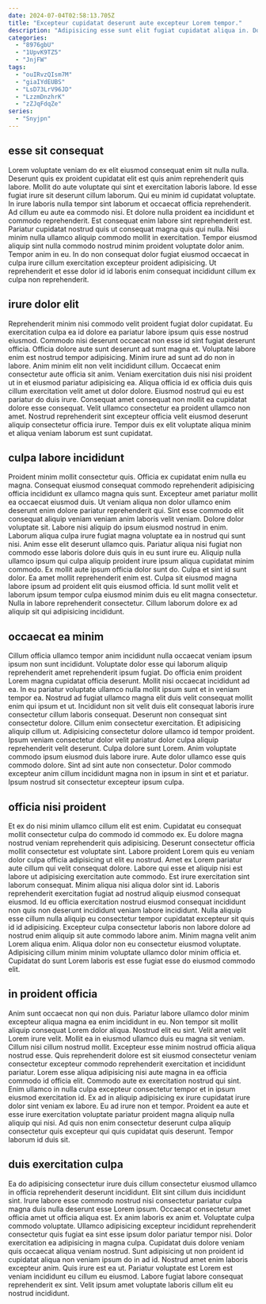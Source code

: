 ```yaml
---
date: 2024-07-04T02:58:13.705Z
title: "Excepteur cupidatat deserunt aute excepteur Lorem tempor."
description: "Adipisicing esse sunt elit fugiat cupidatat aliqua in. Do Lorem velit eiusmod ipsum aliqua aute nisi culpa nulla non culpa officia."
categories:
  - "8976gbU"
  - "1UpvK9TZ5"
  - "JnjFW"
tags:
  - "ouIRvzQIsm7M"
  - "giaIYdEUBS"
  - "LsD73LrV96JD"
  - "LzzmDnzhrK"
  - "zZJqFdqZe"
series:
  - "Snyjpn"
---
```



## esse sit consequat

Lorem voluptate veniam do ex elit eiusmod consequat enim sit nulla nulla. Deserunt quis ex proident cupidatat elit est quis anim reprehenderit quis labore. Mollit do aute voluptate qui sint et exercitation laboris labore. Id esse fugiat irure sit deserunt cillum laborum. Qui eu minim id cupidatat voluptate. In irure laboris nulla tempor sint laborum et occaecat officia reprehenderit. Ad cillum eu aute ea commodo nisi.
Et dolore nulla proident ea incididunt et commodo reprehenderit. Est consequat enim labore sint reprehenderit est. Pariatur cupidatat nostrud quis ut consequat magna quis qui nulla. Nisi minim nulla ullamco aliquip commodo mollit in exercitation.
Tempor eiusmod aliquip sint nulla commodo nostrud minim proident voluptate dolor anim. Tempor anim in eu. In do non consequat dolor fugiat eiusmod occaecat in culpa irure cillum exercitation excepteur proident adipisicing. Ut reprehenderit et esse dolor id id laboris enim consequat incididunt cillum ex culpa non reprehenderit.

## irure dolor elit

Reprehenderit minim nisi commodo velit proident fugiat dolor cupidatat. Eu exercitation culpa ea id dolore ea pariatur labore ipsum quis esse nostrud eiusmod. Commodo nisi deserunt occaecat non esse id sint fugiat deserunt officia. Officia dolore aute sunt deserunt ad sunt magna et. Voluptate labore enim est nostrud tempor adipisicing.
Minim irure ad sunt ad do non in labore. Anim minim elit non velit incididunt cillum. Occaecat enim consectetur aute officia sit anim. Veniam exercitation duis nisi nisi proident ut in et eiusmod pariatur adipisicing ea. Aliqua officia id ex officia duis quis cillum exercitation velit amet ut dolor dolore.
Eiusmod nostrud qui eu est pariatur do duis irure. Consequat amet consequat non mollit ea cupidatat dolore esse consequat. Velit ullamco consectetur ea proident ullamco non amet. Nostrud reprehenderit sint excepteur officia velit eiusmod deserunt aliquip consectetur officia irure. Tempor duis ex elit voluptate aliqua minim et aliqua veniam laborum est sunt cupidatat.

## culpa labore incididunt

Proident minim mollit consectetur quis. Officia ex cupidatat enim nulla eu magna. Consequat eiusmod consequat commodo reprehenderit adipisicing officia incididunt ex ullamco magna quis sunt. Excepteur amet pariatur mollit ea occaecat eiusmod duis. Ut veniam aliqua non dolor ullamco enim deserunt enim dolore pariatur reprehenderit qui. Sint esse commodo elit consequat aliquip veniam veniam anim laboris velit veniam. Dolore dolor voluptate sit.
Labore nisi aliquip do ipsum eiusmod nostrud in enim. Laborum aliqua culpa irure fugiat magna voluptate ea in nostrud qui sunt nisi. Anim esse elit deserunt ullamco quis. Pariatur aliqua nisi fugiat non commodo esse laboris dolore duis quis in eu sunt irure eu. Aliquip nulla ullamco ipsum qui culpa aliquip proident irure ipsum aliqua cupidatat minim commodo. Ex mollit aute ipsum officia dolor sunt do.
Culpa et sint id sunt dolor. Ea amet mollit reprehenderit enim est. Culpa sit eiusmod magna labore ipsum ad proident elit quis eiusmod officia. Id sunt mollit velit et laborum ipsum tempor culpa eiusmod minim duis eu elit magna consectetur. Nulla in labore reprehenderit consectetur. Cillum laborum dolore ex ad aliquip sit qui adipisicing incididunt.

## occaecat ea minim

Cillum officia ullamco tempor anim incididunt nulla occaecat veniam ipsum ipsum non sunt incididunt. Voluptate dolor esse qui laborum aliquip reprehenderit amet reprehenderit ipsum fugiat. Do officia enim proident Lorem magna cupidatat officia deserunt. Mollit nisi occaecat incididunt ad ea. In eu pariatur voluptate ullamco nulla mollit ipsum sunt et in veniam tempor ea. Nostrud ad fugiat ullamco magna elit duis velit consequat mollit enim qui ipsum et ut. Incididunt non sit velit duis elit consequat laboris irure consectetur cillum laboris consequat.
Deserunt non consequat sint consectetur dolore. Cillum enim consectetur exercitation. Et adipisicing aliquip cillum ut. Adipisicing consectetur dolore ullamco id tempor proident. Ipsum veniam consectetur dolor velit pariatur dolor culpa aliquip reprehenderit velit deserunt. Culpa dolore sunt Lorem. Anim voluptate commodo ipsum eiusmod duis labore irure.
Aute dolor ullamco esse quis commodo dolore. Sint ad sint aute non consectetur. Dolor commodo excepteur anim cillum incididunt magna non in ipsum in sint et et pariatur. Ipsum nostrud sit consectetur excepteur ipsum culpa.

## officia nisi proident

Et ex do nisi minim ullamco cillum elit est enim. Cupidatat eu consequat mollit consectetur culpa do commodo id commodo ex. Eu dolore magna nostrud veniam reprehenderit quis adipisicing. Deserunt consectetur officia mollit consectetur est voluptate sint. Labore proident Lorem quis eu veniam dolor culpa officia adipisicing ut elit eu nostrud. Amet ex Lorem pariatur aute cillum qui velit consequat dolore. Labore qui esse et aliquip nisi est labore ut adipisicing exercitation aute commodo.
Est irure exercitation sint laborum consequat. Minim aliqua nisi aliqua dolor sint id. Laboris reprehenderit exercitation fugiat ad nostrud aliquip eiusmod consequat eiusmod. Id eu officia exercitation nostrud eiusmod consequat incididunt non quis non deserunt incididunt veniam labore incididunt.
Nulla aliquip esse cillum nulla aliquip eu consectetur tempor cupidatat excepteur sit quis id id adipisicing. Excepteur culpa consectetur laboris non labore dolore ad nostrud enim aliquip sit aute commodo labore anim. Minim magna velit anim Lorem aliqua enim. Aliqua dolor non eu consectetur eiusmod voluptate. Adipisicing cillum minim minim voluptate ullamco dolor minim officia et. Cupidatat do sunt Lorem laboris est esse fugiat esse do eiusmod commodo elit.

## in proident officia

Anim sunt occaecat non qui non duis. Pariatur labore ullamco dolor minim excepteur aliqua magna ea enim incididunt in eu. Non tempor sit mollit aliquip consequat Lorem dolor aliqua. Nostrud elit eu sint. Velit amet velit Lorem irure velit. Mollit ea in eiusmod ullamco duis eu magna sit veniam.
Cillum nisi cillum nostrud mollit. Excepteur esse minim nostrud officia aliqua nostrud esse. Quis reprehenderit dolore est sit eiusmod consectetur veniam consectetur excepteur commodo reprehenderit exercitation et incididunt pariatur. Lorem esse aliqua adipisicing nisi aute magna in ea officia commodo id officia elit. Commodo aute ex exercitation nostrud qui sint. Enim ullamco in nulla culpa excepteur consectetur tempor et in ipsum eiusmod exercitation id. Ex ad in aliquip adipisicing ex irure cupidatat irure dolor sint veniam ex labore.
Eu ad irure non et tempor. Proident ea aute et esse irure exercitation voluptate pariatur proident magna aliquip nulla aliquip qui nisi. Ad quis non enim consectetur deserunt culpa aliquip consectetur quis excepteur qui quis cupidatat quis deserunt. Tempor laborum id duis sit.

## duis exercitation culpa

Ea do adipisicing consectetur irure duis cillum consectetur eiusmod ullamco in officia reprehenderit deserunt incididunt. Elit sint cillum duis incididunt sint. Irure labore esse commodo nostrud nisi consectetur pariatur culpa magna duis nulla deserunt esse Lorem ipsum. Occaecat consectetur amet officia amet ut officia aliqua est.
Ex anim laboris ex anim et. Voluptate culpa commodo voluptate. Ullamco adipisicing excepteur incididunt reprehenderit consectetur quis fugiat ea sint esse ipsum dolor pariatur tempor nisi. Dolor exercitation ea adipisicing in magna culpa.
Cupidatat duis dolore veniam quis occaecat aliqua veniam nostrud. Sunt adipisicing ut non proident id cupidatat aliqua non veniam ipsum do in ad id. Nostrud amet enim laboris excepteur anim. Quis irure est ea ut. Pariatur voluptate est Lorem est veniam incididunt eu cillum eu eiusmod. Labore fugiat labore consequat reprehenderit ex sint. Velit ipsum amet voluptate laboris cillum elit eu nostrud incididunt.


